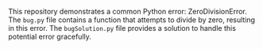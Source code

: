 This repository demonstrates a common Python error: ZeroDivisionError. The `bug.py` file contains a function that attempts to divide by zero, resulting in this error. The `bugSolution.py` file provides a solution to handle this potential error gracefully.